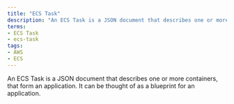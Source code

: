 ```yaml
---
title: "ECS Task"
description: "An ECS Task is a JSON document that describes one or more containers, that form an application. It can be thought of as a blueprint for an application."
terms:
- ECS Task
- ecs-task
tags:
- AWS
- ECS
---
```

An ECS Task is a JSON document that describes one or more containers, that form an application. It can be thought of as a blueprint for an application.